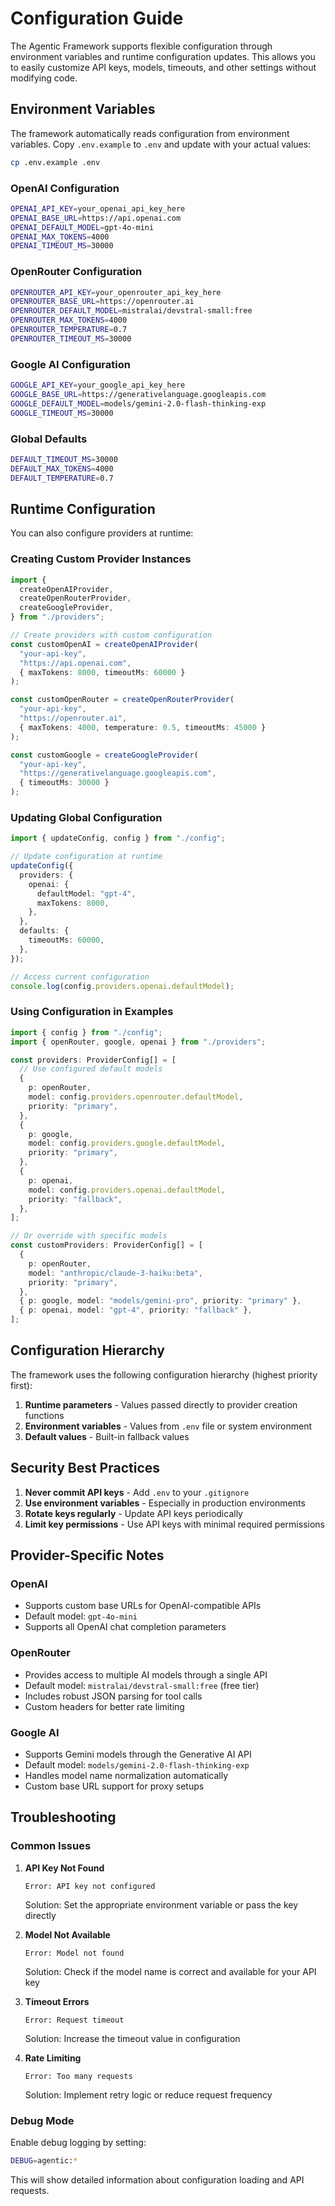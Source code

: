 # Configuration Guide

The Agentic Framework supports flexible configuration through environment variables and runtime configuration updates. This allows you to easily customize API keys, models, timeouts, and other settings without modifying code.

## Environment Variables

The framework automatically reads configuration from environment variables. Copy `.env.example` to `.env` and update with your actual values:

```bash
cp .env.example .env
```

### OpenAI Configuration

```bash
OPENAI_API_KEY=your_openai_api_key_here
OPENAI_BASE_URL=https://api.openai.com
OPENAI_DEFAULT_MODEL=gpt-4o-mini
OPENAI_MAX_TOKENS=4000
OPENAI_TIMEOUT_MS=30000
```

### OpenRouter Configuration

```bash
OPENROUTER_API_KEY=your_openrouter_api_key_here
OPENROUTER_BASE_URL=https://openrouter.ai
OPENROUTER_DEFAULT_MODEL=mistralai/devstral-small:free
OPENROUTER_MAX_TOKENS=4000
OPENROUTER_TEMPERATURE=0.7
OPENROUTER_TIMEOUT_MS=30000
```

### Google AI Configuration

```bash
GOOGLE_API_KEY=your_google_api_key_here
GOOGLE_BASE_URL=https://generativelanguage.googleapis.com
GOOGLE_DEFAULT_MODEL=models/gemini-2.0-flash-thinking-exp
GOOGLE_TIMEOUT_MS=30000
```

### Global Defaults

```bash
DEFAULT_TIMEOUT_MS=30000
DEFAULT_MAX_TOKENS=4000
DEFAULT_TEMPERATURE=0.7
```

## Runtime Configuration

You can also configure providers at runtime:

### Creating Custom Provider Instances

```typescript
import {
  createOpenAIProvider,
  createOpenRouterProvider,
  createGoogleProvider,
} from "./providers";

// Create providers with custom configuration
const customOpenAI = createOpenAIProvider(
  "your-api-key",
  "https://api.openai.com",
  { maxTokens: 8000, timeoutMs: 60000 }
);

const customOpenRouter = createOpenRouterProvider(
  "your-api-key",
  "https://openrouter.ai",
  { maxTokens: 4000, temperature: 0.5, timeoutMs: 45000 }
);

const customGoogle = createGoogleProvider(
  "your-api-key",
  "https://generativelanguage.googleapis.com",
  { timeoutMs: 30000 }
);
```

### Updating Global Configuration

```typescript
import { updateConfig, config } from "./config";

// Update configuration at runtime
updateConfig({
  providers: {
    openai: {
      defaultModel: "gpt-4",
      maxTokens: 8000,
    },
  },
  defaults: {
    timeoutMs: 60000,
  },
});

// Access current configuration
console.log(config.providers.openai.defaultModel);
```

### Using Configuration in Examples

```typescript
import { config } from "./config";
import { openRouter, google, openai } from "./providers";

const providers: ProviderConfig[] = [
  // Use configured default models
  {
    p: openRouter,
    model: config.providers.openrouter.defaultModel,
    priority: "primary",
  },
  {
    p: google,
    model: config.providers.google.defaultModel,
    priority: "primary",
  },
  {
    p: openai,
    model: config.providers.openai.defaultModel,
    priority: "fallback",
  },
];

// Or override with specific models
const customProviders: ProviderConfig[] = [
  {
    p: openRouter,
    model: "anthropic/claude-3-haiku:beta",
    priority: "primary",
  },
  { p: google, model: "models/gemini-pro", priority: "primary" },
  { p: openai, model: "gpt-4", priority: "fallback" },
];
```

## Configuration Hierarchy

The framework uses the following configuration hierarchy (highest priority first):

1. **Runtime parameters** - Values passed directly to provider creation functions
2. **Environment variables** - Values from `.env` file or system environment
3. **Default values** - Built-in fallback values

## Security Best Practices

1. **Never commit API keys** - Add `.env` to your `.gitignore`
2. **Use environment variables** - Especially in production environments
3. **Rotate keys regularly** - Update API keys periodically
4. **Limit key permissions** - Use API keys with minimal required permissions

## Provider-Specific Notes

### OpenAI

- Supports custom base URLs for OpenAI-compatible APIs
- Default model: `gpt-4o-mini`
- Supports all OpenAI chat completion parameters

### OpenRouter

- Provides access to multiple AI models through a single API
- Default model: `mistralai/devstral-small:free` (free tier)
- Includes robust JSON parsing for tool calls
- Custom headers for better rate limiting

### Google AI

- Supports Gemini models through the Generative AI API
- Default model: `models/gemini-2.0-flash-thinking-exp`
- Handles model name normalization automatically
- Custom base URL support for proxy setups

## Troubleshooting

### Common Issues

1. **API Key Not Found**

   ```
   Error: API key not configured
   ```

   Solution: Set the appropriate environment variable or pass the key directly

2. **Model Not Available**

   ```
   Error: Model not found
   ```

   Solution: Check if the model name is correct and available for your API key

3. **Timeout Errors**

   ```
   Error: Request timeout
   ```

   Solution: Increase the timeout value in configuration

4. **Rate Limiting**
   ```
   Error: Too many requests
   ```
   Solution: Implement retry logic or reduce request frequency

### Debug Mode

Enable debug logging by setting:

```bash
DEBUG=agentic:*
```

This will show detailed information about configuration loading and API requests.
